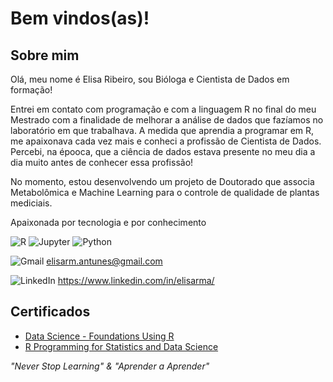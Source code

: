 # Bem vindos(as)! 

## Sobre mim 

Olá, meu nome é Elisa Ribeiro, sou Bióloga e Cientista de Dados em formação! 

Entrei em contato com programação e com a linguagem R no final do meu Mestrado com a finalidade de melhorar a análise de dados que fazíamos no laboratório em que trabalhava. A medida que aprendia a programar em R, me apaixonava cada vez mais e conheci a profissão de Cientista de Dados. Percebi, na épooca, que a ciência de dados estava presente no meu dia a dia muito antes de conhecer essa profissão!

No momento, estou desenvolvendo um projeto de Doutorado que associa Metabolômica e Machine Learning para o controle de qualidade de plantas mediciais.

Apaixonada por tecnologia e por conhecimento


<img alt="R" src="https://img.shields.io/badge/r-%23276DC3.svg?style=for-the-badge&logo=r&logoColor=white"/> <img alt="Jupyter" src="https://img.shields.io/badge/Jupyter-%23F37626.svg?style=for-the-badge&logo=Jupyter&logoColor=white" /> <img alt="Python" src="https://img.shields.io/badge/python-%2314354C.svg?style=for-the-badge&logo=python&logoColor=white"/> 


<img alt="Gmail" src="https://img.shields.io/badge/Gmail-D14836?style=for-the-badge&logo=gmail&logoColor=white" /> elisarm.antunes@gmail.com

<img alt="LinkedIn" src="https://img.shields.io/badge/linkedin-%230077B5.svg?style=for-the-badge&logo=linkedin&logoColor=white"/> https://www.linkedin.com/in/elisarma/

## Certificados

- [Data Science - Foundations Using R](https://coursera.org/share/71a580a09bc1ae9311ae6abb0ee3afba)
- [R Programming for Statistics and Data Science](https://www.udemy.com/certificate/UC-E3F4ZHRO/)

_"Never Stop Learning" & "Aprender a Aprender"_ 




